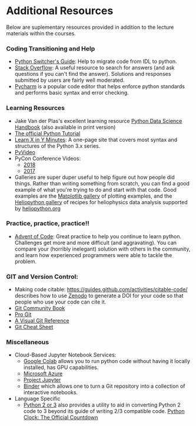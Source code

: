 # Additional Resources

Below are suplementary resources provided in addition to the lecture materials within the courses.


### Coding Transitioning and Help
* [Python Switcher's Guide](http://www.astrobetter.com/wiki/Python+Switchers+Guide):  Help to migrate code from IDL to python.
* [Stack Overflow](http://https://stackoverflow.com/): A useful resource to search for answers (and ask questions if you can't find the answer). Solutions and responses submitted by users are fairly well moderated.  
* [Pycharm](https://www.jetbrains.com/pycharm/) is a popular code editor that helps enforce python standards and performs basic syntax and error checking. 

### Learning Resources
* Jake Van der Plas's excellent learning resource [Python Data Science Handbook](http://jakevdp.github.io/PythonDataScienceHandbook/) (also available in print version)
* [The official Python Tutorial](http://docs.python.org/3/tutorial/index.html)
* [Learn X in Y Minutes](http://learnxinyminutes.com/docs/python3/): A one-page site that covers most syntax and structures of the Python 3.x series.
* [PyVideo](http://pyvideo.org)
* PyCon Conference Videos:
  * [2018](http://www.youtube.com/channel/UCsX05-2sVSH7Nx3zuk3NYuQ)
  * [2017](https://www.youtube.com/channel/UCrJhliKNQ8g0qoE_zvL8eVg)
* Galleries are super duper useful to help figure out how people did things. Rather than writing something from scratch, you can find a good example of what you're trying to do and start with that code.  Good examples are the [Matplotlib gallery](https://matplotlib.org/gallery.html) of plotting examples, and the [Heliopython gallery](http://heliopython.org/gallery/generated/gallery/index.html) of recipes for heliophysics data analysis supported by [heliopython.org](http://heliopython.org)

### Practice, practice, practice!!
* [Advent of Code](https://adventofcode.com/): Great practice to help you continue to learn python.  Challenges get more and more 
difficult (and aggravating).  You can compare your (horribly inelegant) solution with others in the community, and learn how experienced programmers were able to tackle the problem.

### GIT and Version Control:
* Making code citable:  https://guides.github.com/activities/citable-code/ describes how to use [Zenodo](https://zenodo.org/) to generate a DOI for your code so that people who use your code can cite it. 
* [Git Community Book](http://book.git-scm.com/)
* [Pro Git](http://progit.org/book/)
* [A Visual Git Reference](http://marklodato.github.io/visual-git-guide/index-en.html)
* [Git Cheat Sheet](https://education.github.com/git-cheat-sheet-education.pdf)

### Miscellaneous
* Cloud-Based Jupyter Notebook Services:
  * [Google Colab](https://colab.research.google.com/) allows you to run python code without having it locally installed, has GPU capabilities.
  * [Microsoft Azure](http://notebooks.azure.com)
  * [Project Jupyter](http://jupyter.org/try)
  * [Binder](http://mybinder.org) which allows one to turn a Git repository into a collection of interactive notebooks.
* Language Specific
  * [Python 2 or 3](http://python-future.org/) also provides a utility to aid in converting Python 2 code to 3 beyond its guide of writing 2/3 compatible code. [Python Clock: The Official Countdown](http://pythonclock.org)
